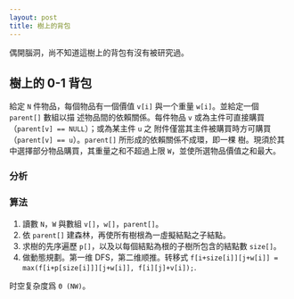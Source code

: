 ```yaml
---
layout: post
title: 樹上的背包
---
```


偶開腦洞，尚不知道這樹上的背包有沒有被研究過。

## 樹上的 0-1 背包

給定 `N` 件物品，每個物品有一個價值 `v[i]` 與一个重量 `w[i]`。並給定一個 `parent[]` 數組以描
述物品間的依賴關係。每件物品 `v` 或為主件可直接購買（`parent[v] == NULL`）；或為某主件 `u` 之
附件僅當其主件被購買時方可購買（`parent[v] == u`）。`parent[]` 所形成的依賴關係不成環，即一棵
樹。現須於其中選擇部分物品購買，其重量之和不超過上限 `W`，並使所選物品價值之和最大。

### 分析

### 算法

1. 讀數 `N`，`W` 與數組 `v[]`，`w[]`，`parent[]`。
2. 依 `parent[]` 建森林，再使所有樹根為一虛擬結點之子結點。
3. 求樹的先序遍歷 `p[]`，以及以每個結點為根的子樹所包含的結點數 `size[]`。
4. 做動態規劃。第一维 DFS，第二维顺推。转移式 `f[i+size[i]][j+w[i]] = max(f[i+p[size[i]]][j+w[i]], f[i][j]+v[i]);`.

时空复杂度爲 `Θ (NW)`。
